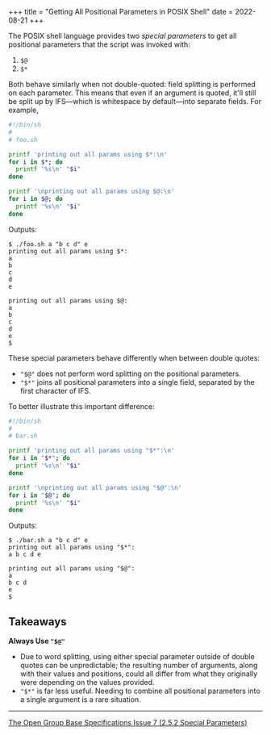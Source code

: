 +++
title = "Getting All Positional Parameters in POSIX Shell"
date = 2022-08-21
+++

The POSIX shell language provides two _special parameters_ to get all positional parameters that the script was invoked with:

1. `$@`
2. `$*`

Both behave similarly when not double-quoted: field splitting is performed on each parameter. This means that even if an argument is quoted, it'll still be split up by IFS—which is whitespace by default—into separate fields. For example,

```sh
#!/bin/sh
#
# foo.sh

printf 'printing out all params using $*:\n'
for i in $*; do
  printf '%s\n' "$i"
done

printf '\nprinting out all params using $@:\n'
for i in $@; do
  printf '%s\n' "$i"
done
```

Outputs:

```
$ ./foo.sh a "b c d" e
printing out all params using $*:
a
b
c
d
e

printing out all params using $@:
a
b
c
d
e
$
```

These special parameters behave differently when between double quotes:

- `"$@"` does not perform word splitting on the positional parameters.
- `"$*"` joins all positional parameters into a single field, separated by the first character of IFS.

To better illustrate this important difference:

```sh
#!/bin/sh
#
# bar.sh

printf 'printing out all params using "$*":\n'
for i in "$*"; do
  printf '%s\n' "$i"
done

printf '\nprinting out all params using "$@":\n'
for i in "$@"; do
  printf '%s\n' "$i"
done
```

Outputs:

```
$ ./bar.sh a "b c d" e
printing out all params using "$*":
a b c d e

printing out all params using "$@":
a
b c d
e
$
```

## Takeaways

**Always Use `"$@"`**

- Due to word splitting, using either special parameter outside of double quotes can be unpredictable; the resulting number of arguments, along with their values and positions, could all differ from what they originally were depending on the values provided.
- `"$*"` is far less useful. Needing to combine all positional parameters into a single argument is a rare situation.

---
[The Open Group Base Specifications Issue 7 (2.5.2 Special Parameters)](https://pubs.opengroup.org/onlinepubs/9699919799/utilities/V3_chap02.html#tag_18_05_02)
